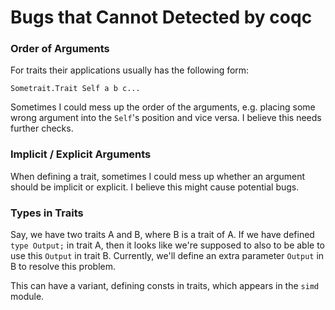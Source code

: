 # Bugs that Cannot Detected by coqc

### Order of Arguments

For traits their applications usually has the following form:

```
Sometrait.Trait Self a b c...
```

Sometimes I could mess up the order of the arguments, e.g. placing some wrong argument into the `Self`'s position and vice versa. I believe this needs further checks.

### Implicit / Explicit Arguments

When defining a trait, sometimes I could mess up whether an argument should be implicit or explicit. I believe this might cause potential bugs.

### Types in Traits

Say, we have two traits A and B, where B is a trait of A. If we have defined `type Output;` in trait A, then it looks like we're supposed to also to be able to use this `Output` in trait B. Currently, we'll define an extra parameter `Output` in B to resolve this problem.

This can have a variant, defining consts in traits, which appears in the `simd` module.